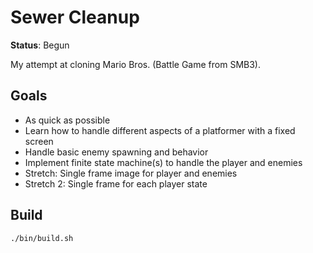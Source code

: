 # Sewer Cleanup

**Status**: Begun

My attempt at cloning Mario Bros. (Battle Game from SMB3).

## Goals

* As quick as possible
* Learn how to handle different aspects of a platformer with a fixed screen
* Handle basic enemy spawning and behavior
* Implement finite state machine(s) to handle the player and enemies
* Stretch: Single frame image for player and enemies
* Stretch 2: Single frame for each player state

## Build

```bash
./bin/build.sh
```
